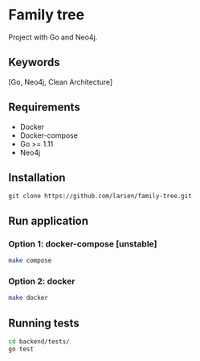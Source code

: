 # Family tree

Project with Go and Neo4j.

## Keywords

[Go, Neo4j, Clean Architecture]

## Requirements

- Docker
- Docker-compose
- Go >= 1.11
- Neo4j

## Installation

`git clone https://github.com/larien/family-tree.git`

## Run application

### Option 1: docker-compose [unstable]

```bash
make compose
```

### Option 2: docker

```bash
make docker
```

## Running tests

```bash
cd backend/tests/
go test
```
